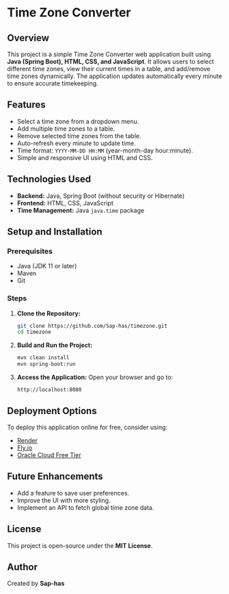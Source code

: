 # Time Zone Converter

## Overview
This project is a simple Time Zone Converter web application built using **Java (Spring Boot), HTML, CSS, and JavaScript**. It allows users to select different time zones, view their current times in a table, and add/remove time zones dynamically. The application updates automatically every minute to ensure accurate timekeeping.

## Features
- Select a time zone from a dropdown menu.
- Add multiple time zones to a table.
- Remove selected time zones from the table.
- Auto-refresh every minute to update time.
- Time format: `YYYY-MM-DD HH:MM` (year-month-day hour:minute).
- Simple and responsive UI using HTML and CSS.

## Technologies Used
- **Backend:** Java, Spring Boot (without security or Hibernate)
- **Frontend:** HTML, CSS, JavaScript
- **Time Management:** Java `java.time` package

## Setup and Installation
### Prerequisites
- Java (JDK 11 or later)
- Maven
- Git

### Steps
1. **Clone the Repository:**
   ```bash
   git clone https://github.com/Sap-has/timezone.git
   cd timezone
   ```

2. **Build and Run the Project:**
   ```bash
   mvn clean install
   mvn spring-boot:run
   ```

3. **Access the Application:**
   Open your browser and go to:
   ```
   http://localhost:8080
   ```

## Deployment Options
To deploy this application online for free, consider using:
- [Render](https://render.com/)
- [Fly.io](https://fly.io/)
- [Oracle Cloud Free Tier](https://www.oracle.com/cloud/free/)

## Future Enhancements
- Add a feature to save user preferences.
- Improve the UI with more styling.
- Implement an API to fetch global time zone data.

## License
This project is open-source under the **MIT License**.

## Author
Created by **Sap-has**

